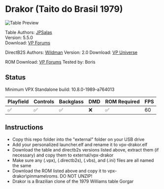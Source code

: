 # Drakor (Taito do Brasil 1979)

![Table Preview](https://github.com/LegendsUnchained/vpx-standalone-alp4k/blob/main/images/vpx-drakor.jpg)

Table
Authors: [JPSalas](https://www.vpforums.org/index.php?showuser=277)  
Version: 5.5.0  
Download: [VP Forums](https://www.vpforums.org/index.php?s=4f2961675eb26d02e587381de15efd78&app=downloads&showfile=13470)

DirectB2S
Authors: [Wildman](https://vpuniverse.com/profile/5-wildman/)
Version: 2.0
Download: [VP Universe](https://vpuniverse.com/files/file/4977-drakor-taito-1979/)

ROM
Download: [VP Forums](https://www.vpforums.org/index.php?app=downloads&showfile=555)
Tested by: Boris

## Status 

Minimum VPX Standalone build: 10.8.0-1989-a764013

| Playfield | Controls | Backglass | DMD | ROM Required | FPS | 
|-----------|----------|-----------|-----|--------------|-----|
| :white_check_mark: | :white_check_mark: | :white_check_mark: | :x: | :white_check_mark: | 60 |

## Instructions

- Copy this repo folder into the "external" folder on your USB drive
- Add your personalized launcher.elf and rename it to vpx-drakor.elf
- Download the table and directb2s versions listed above, extract them (if necessary) and copy them to external/vpx-drakor
- Make sure any (.vpx), (.directb2s), (.vbs), and (.ini) files are all named the same
- Download the ROM listed above and copy it to vpx-drakor\pinmame\roms. DO NOT UNZIP!
- Drakor is a Brazilian clone of the 1979 Williams table Gorgar